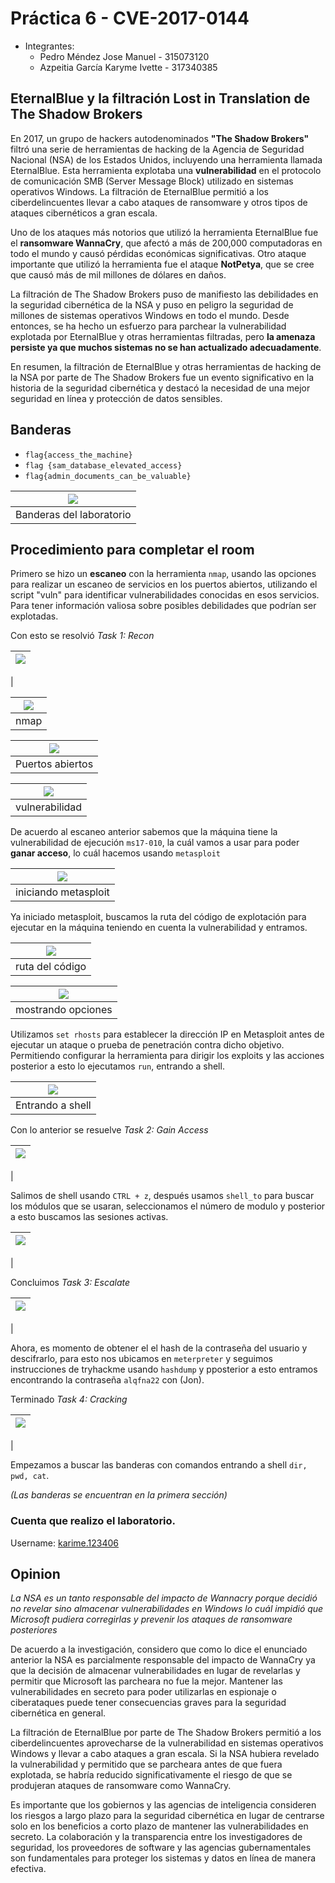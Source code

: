 # Práctica 6 - CVE-2017-0144

* Integrantes:
	- Pedro Méndez Jose Manuel - 315073120
	- Azpeitia García Karyme Ivette - 317340385

## EternalBlue y la filtración Lost in Translation de The Shadow Brokers

En 2017, un grupo de hackers autodenominados **"The Shadow Brokers"** filtró una serie de herramientas de hacking de la Agencia de Seguridad Nacional (NSA) de los Estados Unidos, incluyendo una herramienta llamada EternalBlue. Esta herramienta explotaba una **vulnerabilidad** en el protocolo de comunicación SMB (Server Message Block) utilizado en sistemas operativos Windows. La filtración de EternalBlue permitió a los ciberdelincuentes llevar a cabo ataques de ransomware y otros tipos de ataques cibernéticos a gran escala.

Uno de los ataques más notorios que utilizó la herramienta EternalBlue fue el **ransomware WannaCry**, que afectó a más de 200,000 computadoras en todo el mundo y causó pérdidas económicas significativas. Otro ataque importante que utilizó la herramienta fue el ataque **NotPetya**, que se cree que causó más de mil millones de dólares en daños.

La filtración de The Shadow Brokers puso de manifiesto las debilidades en la seguridad cibernética de la NSA y puso en peligro la seguridad de millones de sistemas operativos Windows en todo el mundo. Desde entonces, se ha hecho un esfuerzo para parchear la vulnerabilidad explotada por EternalBlue y otras herramientas filtradas, pero **la amenaza persiste ya que muchos sistemas no se han actualizado adecuadamente**.

En resumen, la filtración de EternalBlue y otras herramientas de hacking de la NSA por parte de The Shadow Brokers fue un evento significativo en la historia de la seguridad cibernética y destacó la necesidad de una mejor seguridad en línea y protección de datos sensibles.

## Banderas

- `flag{access_the_machine}`
- `flag {sam_database_elevated_access}`
- `flag{admin_documents_can_be_valuable}`


| ![](img/banderas.png)
|:----------------------:|
| Banderas del laboratorio
## Procedimiento para  completar el room

Primero se hizo un **escaneo**  con la herramienta `nmap`, usando las opciones para realizar un escaneo de servicios en los puertos abiertos, utilizando el script "vuln" para identificar vulnerabilidades conocidas en esos servicios. Para tener información valiosa sobre posibles debilidades que podrían ser explotadas.

Con esto se resolvió  *Task 1: Recon*

| ![](img/task1.png)
|:----------------------:|
| 

| ![](img/img1.png)
|:----------------------:|
| nmap

| ![](img/img2.png)
|:----------------------:|
| Puertos abiertos

| ![](img/img3.png)
|:----------------------:|
| vulnerabilidad

De acuerdo al escaneo anterior sabemos que la máquina tiene la vulnerabilidad de ejecución `ms17-010`, la cuál vamos a usar para poder **ganar acceso**, lo cuál hacemos usando `metasploit`

| ![](img/img4.png)
|:----------------------:|
| iniciando metasploit

Ya iniciado metasploit, buscamos la ruta del código de explotación para ejecutar en la máquina teniendo en cuenta la vulnerabilidad y entramos. 

| ![](img/img5.png)
|:----------------------:|
| ruta del código

| ![](img/img6.png)
|:----------------------:|
| mostrando opciones

Utilizamos `set rhosts` para establecer la dirección IP en Metasploit antes de ejecutar un ataque o prueba de penetración contra dicho objetivo. Permitiendo configurar la herramienta para dirigir los exploits y las acciones posterior a esto lo ejecutamos `run`, entrando a shell.

| ![](img/img7.png)
|:----------------------:|
| Entrando a shell
 

Con lo anterior se resuelve *Task 2: Gain Access*

| ![](img/task2.png)
|:----------------------:|
| 

Salimos de shell usando `CTRL + z`, después  usamos `shell_to` para buscar los módulos que se usaran, seleccionamos el número de modulo y posterior a esto buscamos las sesiones activas. 

| ![](img/img8.png)
|:----------------------:|
| 


Concluimos *Task 3: Escalate*

| ![](img/task3.png)
|:----------------------:|
| 

Ahora, es momento de obtener el el hash de la contraseña del usuario y descifrarlo, para esto nos  ubicamos en `meterpreter` y seguimos instrucciones de tryhackme usando `hashdump` y pposterior a esto entramos  encontrando la contraseña `alqfna22` con (Jon).

Terminado  *Task 4: Cracking*

| ![](img/task4.png)
|:----------------------:|
| 

Empezamos a buscar las banderas con comandos entrando a shell `dir, pwd, cat`.


*(Las banderas se encuentran en la primera sección)*

### Cuenta que realizo el laboratorio.

Username: [karime.123406](https://tryhackme.com/p/karime.123406)
## Opinion 

*La NSA es un tanto responsable del impacto de Wannacry porque decidió no revelar sino almacenar vulnerabilidades en Windows lo cuál impidió que Microsoft pudiera corregirlas y prevenir los ataques de ransomware posteriores*


De acuerdo a la investigación, considero que como lo dice el enunciado anterior la NSA es parcialmente responsable del impacto de WannaCry ya que la decisión de almacenar vulnerabilidades en lugar de revelarlas y permitir que Microsoft las parcheara no fue la mejor. Mantener las vulnerabilidades en secreto para poder utilizarlas en espionaje o ciberataques puede tener consecuencias graves para la seguridad cibernética en general.

La filtración de EternalBlue por parte de The Shadow Brokers permitió a los ciberdelincuentes aprovecharse de la vulnerabilidad en sistemas operativos Windows y llevar a cabo ataques a gran escala. Si la NSA hubiera revelado la vulnerabilidad y permitido que se parcheara antes de que fuera explotada, se habría reducido significativamente el riesgo de que se produjeran ataques de ransomware como WannaCry.

Es importante que los gobiernos y las agencias de inteligencia consideren los riesgos a largo plazo para la seguridad cibernética en lugar de centrarse solo en los beneficios a corto plazo de mantener las vulnerabilidades en secreto. La colaboración y la transparencia entre los investigadores de seguridad, los proveedores de software y las agencias gubernamentales son fundamentales para proteger los sistemas y datos en línea de manera efectiva.
